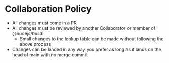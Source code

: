# Collaboration Policy

- All changes must come in a PR
- All changes must be reviewed by another Collaborator or member of
  @nodejs/build
  - Small changes to the lookup table can be made without following the above
    process
- Changes can be landed in any way you prefer as long as it lands on the head of
  main with no merge commit
